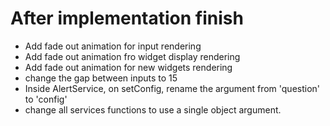 # After implementation finish
- Add fade out animation for input rendering
- Add fade out animation fro widget display rendering
- Add fade out animation for new widgets rendering
- change the gap between inputs to 15
- Inside AlertService, on setConfig, rename the argument from 'question' to 'config'
- change all services functions to use a single object argument.